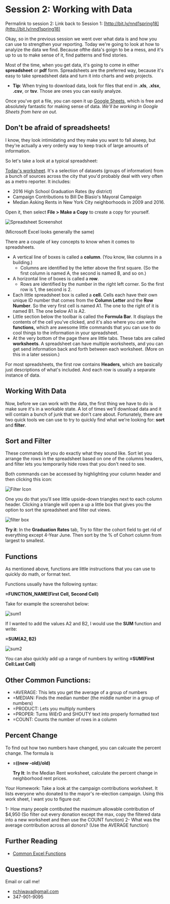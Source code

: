 # Session 2: Working with Data
Permalink to session 2:
Link back to Session 1: [http://bit.ly/nnd1spring18](http://bit.ly/nnd1spring18)

Okay, so in the previous session we went over what data is and how you can use to strengthen your reporting. Today we're going to look at how to analyize the data we find. Because ofthe data's goign to be a mess, and it's up to us to make sense of it, find patterns and find stories.

Most of the time, when you get data, it's going to come in either **spreadsheet** or **pdf** form. Spreadsheets are the preferred way, because it's easy to take spreadsheet data and turn it into charts and web projects.

- **Tip**: When trying to download data, look for files that end in **.xls**, **.xlsx**, **.csv**, or **tsv**. Those are ones you can easily analyze. 

Once you've got a file, you can open it up [Google Sheets](https://sheets.google.com), which is free and absolutely fantastic for making sense of data. *We'll be working in Google Sheets from here on out.*

## Don't be afraid of spreadsheets!

I know, they look intimidating and they make you want to fall alseep, but they're actually a very orderly way to keep track of large amounts of information.

So let's take a look at a typical spreadsheet:

[Today's worksheet](https://docs.google.com/spreadsheets/d/1t2Kp2yMgWpTVHmNVRs2r0h7e5v5KnyJVNTxfbk4PwwU/edit?usp=sharing). It's a selection of datasets (groups of information) from a bunch of sources across the city that you'd probably deal with very often as a metro reporter. It includes:

- 2016 High School Graduation Rates (by district) 
- Campaign Contributions to Bill De Blasio's Mayoral Campaign
- Median Asking Rents in New York City neighborhoods in 2009 and 2016.

Open it, then select **File > Make a Copy** to create a copy for yourself. 

![Spreadsheet Screenshot](spreadsheet.png)

(Microsoft Excel looks generally the same)

There are a couple of key concepts to know when it comes to spreadsheets.

- A vertical line of boxes is called a **column**. (You know, like columns in a building.)
  - Columns are identified by the letter above the first square. (So the first column is named A, the second is named B, and so on.)
- A horizontal line of boxes is called a **row**.
  - Rows are identified by the number in the right left corner. So the first row is 1, the second is 2.
- Each little spreadsheet box is called a **cell.** Cells each have their own unique ID number that comes from the **Column Letter** and the **Row Number**. So the very first cell is named A1. The one to the right of it is named B1. The one below A1 is A2.
- Little section below the toolbar is called the **Formula Bar**. It displays the contents of the cell you've clicked, and it's also where you can write **functions,** which are awesome little commands that you can use to do cool things to the information in your spreadsheet.
- At the very bottom of the page there are little tabs. These tabs are called **worksheets**. A spreadsheet can have multiple worksheets, and you can get send information back and forth between each worksheet. (More on this in a later session.)

For most spreadsheets, the first row contains **Headers**, which are basically just descriptions of what's included. And each row is usually a separate instance of data.

## Working With Data

Now, before we can work with the data, the first thing we have to do is make sure it's in a workable state. A lot of times we'll download data and it will contain a bunch of junk that we don't care about. Fortunately, there are two quick tools we can use to try to quickly find what we're looking for: **sort** and **filter**.

## Sort and Filter

These commands let you do exactly what they sound like. Sort let you arrange the rows in the spreadsheet based on one of the columns headers, and filter lets you temporarily hide rows that you don't need to see.

Both commands can be accessed by highlighting your column header and then clicking this icon:

![Filter Icon](filter.png)

One you do that you'll see little upside-down triangles next to each column header. Clicking a triangle will open a up a little box that gives you the option to sort the spreadsheet and filter out views.

![filter box](filter_box.png)

**Try it**: In the **Graduation Rates** tab, Try to filter the cohort field to get rid of everything except 4-Year June. Then sort by the % of Cohort column from largest to smallest.

## Functions

As mentioned above, functions are little instructions that you can use to quickly do math, or format text.

Functions usually have the following syntax:

**=FUNCTION_NAME(First Cell, Second Cell)**

Take for example the screenshot below:

![sum1](sum1.png)

If I wanted to add the values A2 and B2, I would use the **SUM** function and write:

**=SUM(A2, B2)**

![sum2](sum2.png)

You can also quickly add up a range of numbers by writing **=SUM(First Cell:Last Cell)**

## Other Common Functions:

- =AVERAGE: This lets you get the average of a group of numbers
- =MEDIAN: Finds the median number (the middle number in a group of numbers)
- =PRODUCT: Lets you multiply numbers
- =PROPER: Turns WiErD and SHOUTY text into properly formatted text
- =COUNT: Counts the number of rows in a column

## Percent Change 
To find out how two numbers have changed, you can calcuate the percent change. The formula is
- **=((new -old)/old)**

  **Try It**: In the Median Rent worksheet, calculate the percent change in neighborhood rent prices.

Your Homework:
Take a look at the campaign contributions worksheet. It lists everyone who donated to the mayor's re-election campaign. Using this work sheet, I want you to figure out:

1- How many people contibuted the maximum allowable contribution of $4,950 (So filter out every donation except the max, copy the filtered data into a new worksheet and then use the COUNT function)
2- What was the average contribution across all donors? (Use the AVERAGE function)


## Further Reading
- [Common Excel Functions](../resources/CommonFormulasFunctions.pdf)

## Questions?

Email or call me!
- nchiwaya@gmail.com
- 347-901-9095